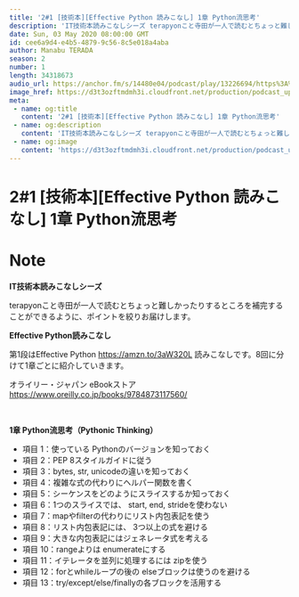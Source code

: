 ```yaml
---
title: '2#1 [技術本][Effective Python 読みこなし] 1章 Python流思考'
description: 'IT技術本読みこなしシーズ terapyonこと寺田が一人で読むとちょっと難しかったりするところを補完することができるように、ポイントを絞りお届けします。 Effective Python読みこなし '
date: Sun, 03 May 2020 08:00:00 GMT
id: cee6a9d4-e4b5-4879-9c56-8c5e018a4aba
author: Manabu TERADA
season: 2
number: 1
length: 34318673
audio_url: https://anchor.fm/s/14480e04/podcast/play/13226694/https%3A%2F%2Fd3ctxlq1ktw2nl.cloudfront.net%2Fproduction%2F2020-4-3%2F69740822-48000-2-7ab0abef48658.mp3
image_href: https://d3t3ozftmdmh3i.cloudfront.net/production/podcast_uploaded_episode/3302665/3302665-1588490193980-bdbae9b162edd.jpg
meta:
 - name: og:title
   content: '2#1 [技術本][Effective Python 読みこなし] 1章 Python流思考'
 - name: og:description
   content: 'IT技術本読みこなしシーズ terapyonこと寺田が一人で読むとちょっと難しかったりするところを補完することができるように、ポイントを絞りお届けします。 Effective Python読みこなし '
 - name: og:image
   content: 'https://d3t3ozftmdmh3i.cloudfront.net/production/podcast_uploaded_episode/3302665/3302665-1588490193980-bdbae9b162edd.jpg'
---
```

# 2#1 [技術本][Effective Python 読みこなし] 1章 Python流思考

<DisplayDate :dateStr="'Sun, 03 May 2020 08:00:00 GMT'" />
<DisplaySeason :season="2" :topic="1" />


# Note

<p><strong>IT技術本読みこなしシーズ</strong></p>
<p>terapyonこと寺田が一人で読むとちょっと難しかったりするところを補完することができるように、ポイントを絞りお届けします。</p>
<p><strong>Effective Python読みこなし</strong></p>
<p>第1段はEffective Python <a href="https://amzn.to/3aW320L" rel="noreferrer nofollow noopener" target="_blank">https://amzn.to/3aW320L</a> 読みこなしです。8回に分けて1章ごとに紹介していきます。</p>
<p>オライリー・ジャパン eBookストア <a href="https://www.oreilly.co.jp/books/9784873117560/" rel="noreferrer nofollow noopener" target="_blank">https://www.oreilly.co.jp/books/9784873117560/</a></p>
<p><br></p>
<p><strong>1章 Python流思考（Pythonic Thinking）</strong></p>
<ul>
 <li>項目 1：使っている Pythonのバージョンを知っておく</li>
 <li>項目 2：PEP 8スタイルガイドに従う</li>
 <li>項目 3：bytes, str, unicodeの違いを知っておく</li>
 <li>項目 4：複雑な式の代わりにヘルパー関数を書く</li>
  <li>項目 5：シーケンスをどのようにスライスするか知っておく</li>
  <li>項目 6：1つのスライスでは、 start, end, strideを使わない</li>
  <li>項目 7：mapやfilterの代わりにリスト内包表記を使う</li>
  <li>項目 8：リスト内包表記には、 3つ以上の式を避ける</li>
  <li>項目 9：大きな内包表記にはジェネレータ式を考える</li>
  <li>項目 10：rangeよりは enumerateにする</li>
  <li>項目 11：イテレータを並列に処理するには zipを使う</li>
  <li>項目 12：forとwhileループの後の elseブロックは使うのを避ける</li>
  <li>項目 13：try/except/else/finallyの各ブロックを活用する</li>
</ul>



<a-player 
:options="{
  audio: [
    {
        name: '2#1 [技術本][Effective Python 読みこなし] 1章 Python流思考',
        artist: 'terapyon',
        url: 'https://anchor.fm/s/14480e04/podcast/play/13226694/https%3A%2F%2Fd3ctxlq1ktw2nl.cloudfront.net%2Fproduction%2F2020-4-3%2F69740822-48000-2-7ab0abef48658.mp3',
        cover: 'https://d3t3ozftmdmh3i.cloudfront.net/production/podcast_uploaded_episode/3302665/3302665-1588490193980-bdbae9b162edd.jpg'
    }
    ]
}"
/>

